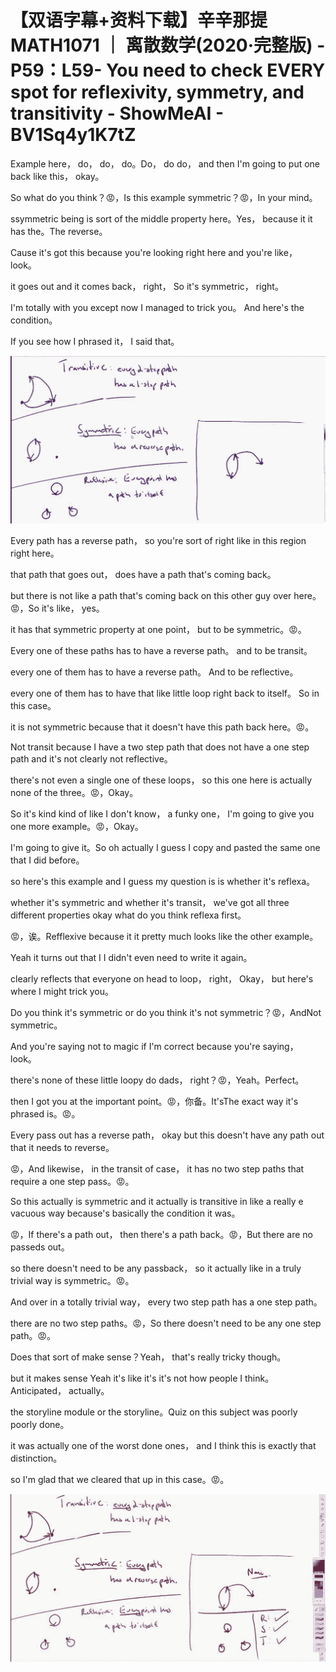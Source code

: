 # 【双语字幕+资料下载】辛辛那提 MATH1071 ｜ 离散数学(2020·完整版) - P59：L59- You need to check EVERY spot for reflexivity, symmetry, and transitivity - ShowMeAI - BV1Sq4y1K7tZ

Example here， do， do， do。Do， do do， and then I'm going to put one back like this， okay。

So what do you think？😡，Is this example symmetric？😡，In your mind。

 ssymmetric being is sort of the middle property here。Yes， because it it has the。The reverse。

Cause it's got this because you're looking right here and you're like， look。

 it goes out and it comes back， right， So it's symmetric， right。

 I'm totally with you except now I managed to trick you。 And here's the condition。

 If you see how I phrased it， I said that。

![](img/dac9d47fb318f512c328a42ad48938c4_1.png)

Every path has a reverse path， so you're sort of right like in this region right here。

 that path that goes out， does have a path that's coming back。

 but there is not like a path that's coming back on this other guy over here。😡，So it's like， yes。

 it has that symmetric property at one point， but to be symmetric。😡。

Every one of these paths has to have a reverse path。 and to be transit。

 every one of them has to have a reverse path。 And to be reflective。

 every one of them has to have that like little loop right back to itself。 So in this case。

 it is not symmetric because that it doesn't have this path back here。😡。

Not transit because I have a two step path that does not have a one step path and it's not clearly not reflective。

 there's not even a single one of these loops， so this one here is actually none of the three。😡，Okay。

So it's kind kind of like I don't know， a funky one， I'm going to give you one more example。😡，Okay。

I'm going to give it。So oh actually I guess I copy and pasted the same one that I did before。

 so here's this example and I guess my question is is whether it's reflexa。

 whether it's symmetric and whether it's transit， we've got all three different properties okay what do you think reflexa first。

😡，诶。Refflexive because it it pretty much looks like the other example。

 Yeah it turns out that I I didn't even need to write it again。

 clearly reflects that everyone on head to loop， right， Okay， but here's where I might trick you。

Do you think it's symmetric or do you think it's not symmetric？😡，AndNot symmetric。

And you're saying not to magic if I'm correct because you're saying， look。

 there's none of these little loopy do dads， right？😡，Yeah。Perfect。

 then I got you at the important point。😡，你备。It'sThe exact way it's phrased is。😡。

Every pass out has a reverse path， okay but this doesn't have any path out that it needs to reverse。

😡，And likewise， in the transit of case， it has no two step paths that require a one step pass。😡。

So this actually is symmetric and it actually is transitive in like a really e vacuous way because's basically the condition it was。

😡，If there's a path out， then there's a path back。😡，But there are no passeds out。

 so there doesn't need to be any passback， so it actually like in a truly trivial way is symmetric。😡。

And over in a totally trivial way， every two step path has a one step path。

 there are no two step paths。😡，So there doesn't need to be any one step path。😡。

Does that sort of make sense？Yeah， that's really tricky though。

 but it makes sense Yeah it's like it's it's not how people I think。Anticipated， actually。

 the storyline module or the storyline。Quiz on this subject was poorly poorly done。

 it was actually one of the worst done ones， and I think this is exactly that distinction。

 so I'm glad that we cleared that up in this case。😡。



![](img/dac9d47fb318f512c328a42ad48938c4_3.png)